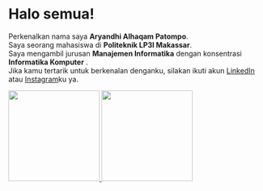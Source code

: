 # Halo semua!

Perkenalkan nama saya **Aryandhi Alhaqam Patompo**.\
Saya seorang mahasiswa di **Politeknik LP3I Makassar**.\
Saya mengambil jurusan **Manajemen Informatika** dengan konsentrasi **Informatika Komputer** .\
Jika kamu tertarik untuk berkenalan denganku, silakan ikuti akun [LinkedIn](https://www.linkedin.com/in/aryandhi-alhaqam-patompo-144634281/) atau [Instagram](https://www.instagram.com/ary_al_haq/)ku ya.

<p align="left">
<a href="https://github.com/aryandhipatompo">
  <img height="180em" src="https://github-readme-stats-eight-theta.vercel.app/api?username=aryandhipatompo&show_icons=true&theme=algolia&include_all_commits=true&count_private=true"/>
  <img height="180em" src="https://github-readme-stats-eight-theta.vercel.app/api/top-langs/?username=aryandhipatompo&layout=compact&langs_count=8&theme=algolia"/>
</a>
</p>
